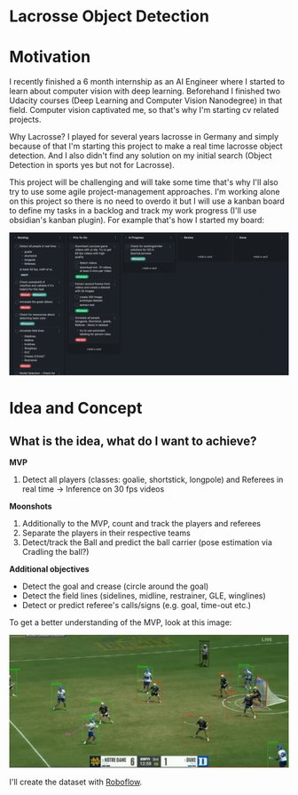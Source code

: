 # Lacrosse Object Detection

# Motivation

I recently finished a 6 month internship as an AI Engineer where I started to
learn about computer vision with deep learning. Beforehand I finished two
Udacity courses (Deep Learning and Computer Vision Nanodegree) in that field.
Computer vision captivated me, so that's why I'm starting cv related projects.

Why Lacrosse? I played for several years lacrosse in Germany and simply because
of that I'm starting this project to make a real time lacrosse object detection.
And I also didn't find any solution on my initial search (Object Detection in
sports yes but not for Lacrosse). 

This project will be challenging and will take some time that's why I'll also
try to use some agile project-management approaches. I'm working alone on this 
project so there is no need to overdo it but I will use a kanban board to define
my tasks in a backlog and track my work progress (I'll use obsidian's kanban
plugin). For example that's how I started my board:


<img src="img/concepts/Lacrosse_Detection_initial_Kanban.png" width=800/>

# Idea and Concept

## What is the idea, what do I want to achieve?

**MVP**
1. Detect all players (classes: goalie, shortstick, longpole) and Referees in
real time -> Inference on 30 fps videos

**Moonshots**
1. Additionally to the MVP, count and track the players and referees
2. Separate the players in their respective teams
3. Detect/track the Ball and predict the ball carrier (pose estimation via Cradling the ball?)

**Additional objectives**
- Detect the goal and crease (circle around the goal)
- Detect the field lines (sidelines, midline, restrainer, GLE, winglines)
- Detect or predict referee's calls/signs (e.g. goal, time-out etc.)

To get a better understanding of the MVP, look at this image:

<img src="img/concepts/Lacrosse_Object_Detection_Concept.png" width=800/>

I'll create the dataset with [Roboflow](https://universe.roboflow.com/ryseai/lacrosse-object-detection).

